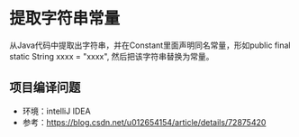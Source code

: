 # 提取字符串常量
 从Java代码中提取出字符串，并在Constant里面声明同名常量，形如public final static String xxxx = "xxxx", 然后把该字符串替换为常量。
## 项目编译问题
 * 环境：intelliJ IDEA
 * 参考：https://blog.csdn.net/u012654154/article/details/72875420